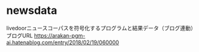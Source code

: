 # newsdata
livedoorニュースコーパスを符号化するプログラムと結果データ（ブログ連動）
ブログURL
https://arakan-pgm-ai.hatenablog.com/entry/2018/02/19/060000
